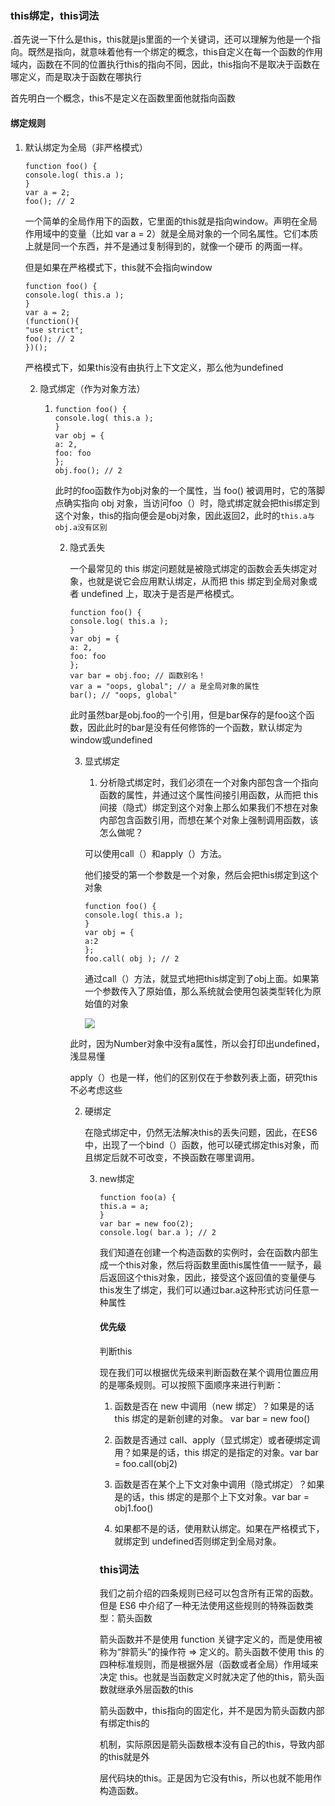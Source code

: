 ### this绑定，this词法

.首先说一下什么是this，this就是js里面的一个关键词，还可以理解为他是一个指向。既然是指向，就意味着他有一个绑定的概念，this自定义在每一个函数的作用域内，函数在不同的位置执行this的指向不同，因此，this指向不是取决于函数在哪定义，而是取决于函数在哪执行

首先明白一个概念，this不是定义在函数里面他就指向函数

#### 绑定规则

1. 默认绑定为全局（非严格模式）

   ```
   function foo() {
   console.log( this.a );
   }
   var a = 2;
   foo(); // 2
   ```

   一个简单的全局作用下的函数，它里面的this就是指向window。声明在全局作用域中的变量（比如 var a = 2）就是全局对象的一个同名属性。它们本质上就是同一个东西，并不是通过复制得到的，就像一个硬币
   的两面一样。

   但是如果在严格模式下，this就不会指向window

   ```
   function foo() {
   console.log( this.a );
   }
   var a = 2;
   (function(){
   "use strict";
   foo(); // 2
   })();
   ```

   严格模式下，如果this没有由执行上下文定义，那么他为undefined

   2. 隐式绑定（作为对象方法）

      1. ```
         function foo() {
         console.log( this.a );
         }
         var obj = {
         a: 2,
         foo: foo
         };
         obj.foo(); // 2
         ```

         此时的foo函数作为obj对象的一个属性，当 foo() 被调用时，它的落脚点确实指向 obj 对象，当访问foo（）时，隐式绑定就会把this绑定到这个对象，this的指向便会是obj对象，因此返回2，此时的` this.a与obj.a没有区别 `

         2. 隐式丢失

            一个最常见的 this 绑定问题就是被隐式绑定的函数会丢失绑定对象，也就是说它会应用默认绑定，从而把 this 绑定到全局对象或者 undefined 上，取决于是否是严格模式。

            ```
            function foo() {
            console.log( this.a );
            }
            var obj = {
            a: 2,
            foo: foo
            };
            var bar = obj.foo; // 函数别名！
            var a = "oops, global"; // a 是全局对象的属性
            bar(); // "oops, global"
            ```

            此时虽然bar是obj.foo的一个引用，但是bar保存的是foo这个函数，因此此时的bar是没有任何修饰的一个函数，默认绑定为window或undefined

            3. 显式绑定

               1. 分析隐式绑定时，我们必须在一个对象内部包含一个指向函数的属性，并通过这个属性间接引用函数，从而把 this 间接（隐式）绑定到这个对象上那么如果我们不想在对象内部包含函数引用，而想在某个对象上强制调用函数，该怎么做呢？

               可以使用call（）和apply（）方法。

               他们接受的第一个参数是一个对象，然后会把this绑定到这个对象

               ```
               function foo() {
               console.log( this.a );
               }
               var obj = {
               a:2
               };
               foo.call( obj ); // 2
               ```

               通过call（）方法，就显式地把this绑定到了obj上面。如果第一个参数传入了原始值，那么系统就会使用包装类型转化为原始值的对象

               ![](D:\markdown\截图\call（）传入原始值.jpg)

            此时，因为Number对象中没有a属性，所以会打印出undefined，浅显易懂

            apply（）也是一样，他们的区别仅在于参数列表上面，研究this不必考虑这些

            2. 硬绑定

               在隐式绑定中，仍然无法解决this的丢失问题，因此，在ES6中，出现了一个bind（）函数，他可以硬式绑定this对象，而且绑定后就不可改变，不换函数在哪里调用。  

               3. new绑定

                  ```
                  function foo(a) {
                  this.a = a;
                  }
                  var bar = new foo(2);
                  console.log( bar.a ); // 2
                  ```

                  我们知道在创建一个构造函数的实例时，会在函数内部生成一个this对象，然后将函数里面this属性值一一赋予，最后返回这个this对象，因此，接受这个返回值的变量便与this发生了绑定，我们可以通过bar.a这种形式访问任意一种属性

                  #### 优先级

                  判断this

                  现在我们可以根据优先级来判断函数在某个调用位置应用的是哪条规则。可以按照下面顺序来进行判断：

                  1. 函数是否在 new 中调用（new 绑定）？如果是的话 this 绑定的是新创建的对象。
                    var bar = new foo()

                  2. 函数是否通过 call、apply（显式绑定）或者硬绑定调用？如果是的话，this 绑定的是指定的对象。var bar = foo.call(obj2)

                  3. 函数是否在某个上下文对象中调用（隐式绑定）？如果是的话，this 绑定的是那个上下文对象。var bar = obj1.foo()

                  4. 如果都不是的话，使用默认绑定。如果在严格模式下，就绑定到 undefined否则绑定到全局对象。

                    ### this词法

                    我们之前介绍的四条规则已经可以包含所有正常的函数。但是 ES6 中介绍了一种无法使用这些规则的特殊函数类型：箭头函数

                    箭头函数并不是使用 function 关键字定义的，而是使用被称为“胖箭头”的操作符 => 定义的。箭头函数不使用 this 的四种标准规则，而是根据外层（函数或者全局）作用域来决定 this。也就是当函数定义时就决定了他的this，箭头函数就继承外层函数的this

                    箭头函数中，this指向的固定化，并不是因为箭头函数内部有绑定this的

                    机制，实际原因是箭头函数根本没有自己的this，导致内部的this就是外

                    层代码块的this。正是因为它没有this，所以也就不能用作构造函数。

                     